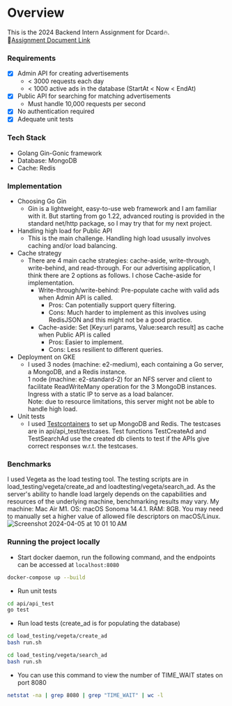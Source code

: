 # Overview 
This is the 2024 Backend Intern Assignment for Dcard🔥.\
🔗[Assignment Document Link](https://drive.google.com/file/d/1dnDiBDen7FrzOAJdKZMDJg479IC77_zT/view)

### Requirements 
- [x] Admin API for creating advertisements
  - < 3000 requests each day
  - < 1000 active ads in the database (StartAt < Now < EndAt)
- [x] Public API for searching for matching advertisements
  - Must handle 10,000 requests per second
- [x] No authentication required
- [x] Adequate unit tests
      
### Tech Stack 
- Golang Gin-Gonic framework
- Database: MongoDB
- Cache: Redis
  
### Implementation
- Choosing Go Gin
  - Gin is a lightweight, easy-to-use web framework and I am familiar with it. But starting from go 1.22,
    advanced routing is provided in the standard net/http package, so I may try that for my next project.
- Handling high load for Public API
  - This is the main challenge. Handling high load ususally involves caching and/or load balancing.
- Cache strategy
  - There are 4 main cache strategies: cache-aside, write-through, write-behind, and read-through. For our
    advertising application, I think there are 2 options as follows. I chose Cache-aside for implementation.
    - Write-through/write-behind: Pre-populate cache with valid ads when Admin API is called.
      - Pros: Can potentially support query filtering.
      - Cons: Much harder to implement as this involves using RedisJSON and this might not be a good practice.
    - Cache-aside: Set [Key:url params, Value:search result] as cache when Public API is called
      - Pros: Easier to implement.
      - Cons: Less resilient to different queries.
- Deployment on GKE
  - I used 3 nodes (machine: e2-medium), each containing a Go server, a MongoDB, and a Redis instance. \
    1 node (machine: e2-standard-2) for an NFS server and client to facilitate ReadWriteMany operation for the 3 MongoDB instances. \
    Ingress with a static IP to serve as a load balancer. \
    Note: due to resource limitations, this server might not be able to handle high load.
- Unit tests
  - I used [Testcontainers](https://testcontainers.com) to set up MongoDB and Redis.
    The testcases are in api/api_test/testcases.
    Test functions TestCreateAd and TestSearchAd use the created db clients to test if the APIs give correct responses w.r.t. the testcases.

### Benchmarks
I used Vegeta as the load testing tool. The testing scripts are in load_testing/vegeta/create_ad and loadtesting/vegeta/search_ad.
As the server's ability to handle load largely depends on the capabilities and resources of the underlying machine, benchmarking results may vary.
My machine: Mac Air M1. OS: macOS Sonoma 14.4.1. RAM: 8GB. You may need to manually set a higher value of allowed file descriptors on macOS/Linux.
![Screenshot 2024-04-05 at 10 01 10 AM](https://github.com/Livingpool/dcard-hw-2024/assets/52132459/bc4e89c1-2ee1-4471-89b5-37478da2d187)

### Running the project locally
- Start docker daemon, run the following command, and the endpoints can be accessed at `localhost:8080`
```bash
docker-compose up --build
```
- Run unit tests
```bash
cd api/api_test
go test
```
- Run load tests (create_ad is for populating the database)
```bash
cd load_testing/vegeta/create_ad
bash run.sh
```
```bash
cd load_testing/vegeta/search_ad
bash run.sh
```
- You can use this command to view the number of TIME_WAIT states on port 8080
```bash
netstat -na | grep 8080 | grep "TIME_WAIT" | wc -l
```
